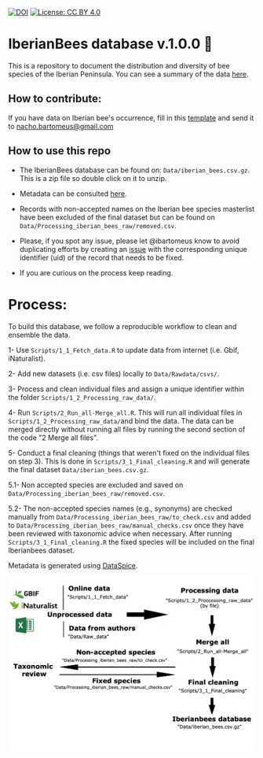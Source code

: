 [![DOI](https://zenodo.org/badge/DOI/10.5281/zenodo.6354502.svg)](https://doi.org/10.5281/zenodo.6354502)
[![License: CC BY 4.0](https://img.shields.io/badge/License-CC_BY_4.0-lightgrey.svg)](https://creativecommons.org/licenses/by/4.0/)

# IberianBees database v.1.0.0 :bee:

This is a repository to document the distribution and diversity of bee species of the Iberian Peninsula. You can see a summary of the data [here](https://github.com/ibartomeus/IberianBees/blob/master/Manuscript/Summary/Summary.md).   

## How to contribute:

If you have data on Iberian bee's occurrence, fill in this [template](https://github.com/ibartomeus/IberianBees/blob/master/Add_New_Data_Template_English_Version.xlsx) and send it to nacho.bartomeus@gmail.com

## How to use this repo  

- The IberianBees database can be found on: `Data/iberian_bees.csv.gz`. This is a zip file so double click on it to unzip.

- Metadata can be consulted [here](https://rawcdn.githack.com/ibartomeus/IberianBees/65a387dca56829a7b3b6d00661eba64394b4ef8e/Data/metadata/index.html). 


- Records with non-accepted names on the Iberian bee species masterlist have been excluded of the final dataset but can be found on `Data/Processing_iberian_bees_raw/removed.csv`. 

- Please, if you spot any issue, please let @ibartomeus know to avoid duplicating efforts by creating an [issue](https://github.com/ibartomeus/IberianBees/issues) with the corresponding unique identifier (uid) of the record that needs to be fixed.

- If you are curious on the process keep reading.

# Process:

To build this database, we follow a reproducible workflow to clean and ensemble the data.  

1- Use `Scripts/1_1_Fetch_data.R` to update data from internet (i.e. Gbif, iNaturalist).

2- Add new datasets (i.e. csv files) locally to `Data/Rawdata/csvs/`.

3- Process and clean individual files and assign a unique identifier within the folder `Scripts/1_2_Processing_raw_data/`.

4- Run `Scripts/2_Run_all-Merge_all.R`. This will run all individual files in `Scripts/1_2_Processing_raw_data/`and bind the data. The data can be merged directly without running all files by running the second section of the code "2 Merge all files".

5- Conduct a final cleaning (things that weren't fixed on the individual files on step 3). This is done in `Scripts/3_1_Final_cleaning.R` and will generate the final dataset `Data/iberian_bees.csv.gz`.

5.1- Non accepted species are excluded and saved on `Data/Processing_iberian_bees_raw/removed.csv`. 

5.2- The non-accepted species names (e.g., synonyms) are checked manually from `Data/Processing_iberian_bees_raw/to_check.csv` and added to `Data/Processing_iberian_bees_raw/manual_checks.csv` once they have been reviewed with taxonomic advice when necessary.  After running `Scripts/3_1_Final_cleaning.R` the fixed species will be included on the final Iberianbees dataset.

Metadata is generated using [DataSpice](https://github.com/ropensci/dataspice).

![plot](Manuscript/Summary/summary_repo.png)

